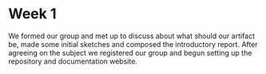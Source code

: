 # Week 1

We formed our group and met up to discuss about what should our artifact be, made some initial sketches and composed the introductory report.
After agreeing on the subject we registered our group and begun setting up the repository and documentation website.
